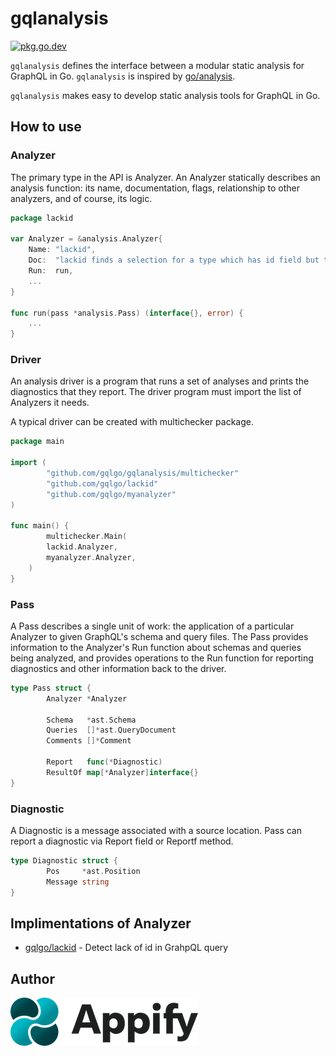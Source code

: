 # gqlanalysis

[![pkg.go.dev][gopkg-badge]][gopkg]

`gqlanalysis` defines the interface between a modular static analysis for GraphQL in Go.
`gqlanalysis` is inspired by [go/analysis](https://golang.org/x/tools/go/analysis).

`gqlanalysis` makes easy to develop static analysis tools for GraphQL in Go.

## How to use

### Analyzer

The primary type in the API is Analyzer.
An Analyzer statically describes an analysis function: its name, documentation, flags, relationship to other analyzers, and of course, its logic.

```go
package lackid

var Analyzer = &analysis.Analyzer{
	Name: "lackid",
	Doc:  "lackid finds a selection for a type which has id field but the selection does not have id",
	Run:  run,
	...
}

func run(pass *analysis.Pass) (interface{}, error) {
	...
}
```

### Driver

An analysis driver is a program that runs a set of analyses and prints the diagnostics that they report.
The driver program must import the list of Analyzers it needs.

A typical driver can be created with multichecker package.

```go
package main

import (
        "github.com/gqlgo/gqlanalysis/multichecker"
        "github.com/gqlgo/lackid"
        "github.com/gqlgo/myanalyzer"
)

func main() {
        multichecker.Main(
		lackid.Analyzer,
		myanalyzer.Analyzer,
	)
}
```

### Pass

A Pass describes a single unit of work: the application of a particular Analyzer to given GraphQL's schema and query files.
The Pass provides information to the Analyzer's Run function about schemas and queries being analyzed, and provides operations to the Run function for reporting diagnostics and other information back to the driver.

```go
type Pass struct {
        Analyzer *Analyzer

        Schema   *ast.Schema
        Queries  []*ast.QueryDocument
        Comments []*Comment

        Report   func(*Diagnostic)
        ResultOf map[*Analyzer]interface{}
}
```

### Diagnostic

A Diagnostic is a message associated with a source location.
Pass can report a diagnostic via Report field or Reportf method.

```go
type Diagnostic struct {
        Pos     *ast.Position
        Message string
}
```

## Implimentations of Analyzer

* [gqlgo/lackid](https://github.com/gqlgo/lackid) - Detect lack of id in GrahpQL query

## Author

[![Appify Technologies, Inc.](appify-logo.png)](http://github.com/appify-technologies)

<!-- links -->
[gopkg]: https://pkg.go.dev/github.com/gqlgo/gqlanalysis
[gopkg-badge]: https://pkg.go.dev/badge/github.com/gqlgo/gqlanalysis?status.svg
